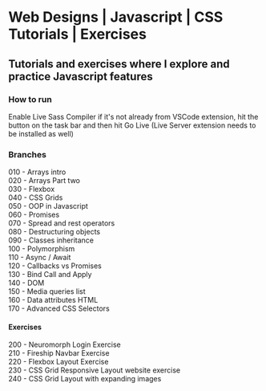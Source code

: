 # Web Designs | Javascript | CSS Tutorials | Exercises

## Tutorials and exercises where I explore and practice Javascript features

### How to run

 Enable Live Sass Compiler if it's not already from VSCode extension, hit the button on the task bar and then hit Go Live (Live Server extension needs to be installed as well)

### Branches  

010 - Arrays intro  
020 - Arrays Part two  
030 - Flexbox  
040 - CSS Grids  
050 - OOP in Javascript  
060 - Promises  
070 - Spread and rest operators  
080 - Destructuring objects  
090 - Classes inheritance  
100 - Polymorphism  
110 - Async / Await  
120 - Callbacks vs Promises  
130 - Bind Call and Apply  
140 - DOM  
150 - Media queries list  
160 - Data attributes HTML  
170 - Advanced CSS Selectors  

#### Exercises

200 - Neuromorph Login Exercise  
210 - Fireship Navbar Exercise  
220 - Flexbox Layout Exercise  
230 - CSS Grid Responsive Layout website exercise  
240 - CSS Grid Layout with expanding images  

